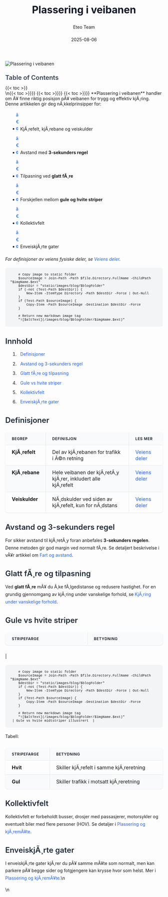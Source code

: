 ﻿---
title: "Plassering i veibanen"
date: 2025-08-06
draft: false
author: "Eteo Team"
description: "Lær alt om plassering i veibanen: kjørefelt, kjørebane, veiskulder, avstand, 3-sekunders regel, glatt føre, gule vs. hvite striper, kollektivfelt og enveiskjørte gater."
categories: ["Driving Theory"]
tags: ["driving", "theory", "safety"]
featured_image: "/images/blog/plassering-i-veibanen/plassering-i-veibanen-image.svg"
---

<style>
/* Base text styling */
.article-content {
  font-family: 'Inter', -apple-system, BlinkMacSystemFont, 'Segoe UI', Roboto, Oxygen, Ubuntu, Cantarell, 'Open Sans', 'Helvetica Neue', sans-serif;
  line-height: 1.6;
  color: #1f2937;
  font-size: 16px;
}

/* Headers */
h1 {
  font-size: 2rem;
  font-weight: 700;
  margin: 2rem 0 1.5rem;
  color: #111827;
}

h2 {
  font-size: 1.5rem;
  font-weight: 600;
  margin: 2rem 0 1rem;
  color: #1f2937;
}

h3 {
  font-size: 1.25rem;
  font-weight: 600;
  margin: 1.5rem 0 0.75rem;
  color: #374151;
}

/* Paragraphs */
p {
  margin: 1rem 0;
  line-height: 1.7;
}

/* Lists */
ul, ol {
  margin: 1rem 0 1rem 1.5rem;
  padding-left: 1rem;
}

li {
  margin-bottom: 0.5rem;
  line-height: 1.6;
  position: relative;
  padding-left: 0.5rem;
}

ul > li::before {
  content: 'â€¢';
  color: #3b82f6;
  font-weight: bold;
  display: inline-block;
  width: 1em;
  margin-left: -1em;
}

/* Links */
a {
  color: #2563eb;
  text-decoration: none;
  transition: color 0.2s ease;
}

a:hover {
  color: #1d4ed8;
  text-decoration: underline;
}

/* Code blocks */
pre, code {
  font-family: 'SFMono-Regular', Consolas, 'Liberation Mono', Menlo, monospace;
  background-color: #f3f4f6;
  border-radius: 0.375rem;
  font-size: 0.875em;
}

pre {
  padding: 1rem;
  overflow-x: auto;
  margin: 1rem 0;
}

code {
  padding: 0.2em 0.4em;
}

/* Blockquotes */
blockquote {
  border-left: 4px solid #e5e7eb;
  margin: 1.5rem 0;
  padding: 0.75rem 1rem 0.75rem 1.5rem;
  background-color: #f9fafb;
  color: #4b5563;
  font-style: italic;
}

/* Tables */
table {
  margin: 1.5rem auto !important;
  border-collapse: collapse !important;
  width: 100% !important;
  max-width: 100%;
  box-shadow: 0 1px 3px rgba(0,0,0,0.1) !important;
  border-radius: 0.5rem !important;
  overflow: hidden !important;
  border: 1px solid #e5e7eb !important;
  display: table !important;
}

th, td {
  padding: 0.75rem 1.25rem !important;
  text-align: left !important;
  border: 1px solid #e5e7eb !important;
  vertical-align: top;
}

th {
  background-color: #f9fafb !important;
  font-weight: 600 !important;
  color: #111827 !important;
  text-transform: uppercase !important;
  font-size: 0.75rem !important;
  letter-spacing: 0.05em !important;
}

tr:nth-child(even) {
  background-color: #f9fafb !important;
}

tr:hover {
  background-color: #f3f4f6 !important;
}

/* Responsive adjustments */
@media (max-width: 768px) {
  .article-content {
    font-size: 15px;
  }
  
  h1 { font-size: 1.75rem; }
  h2 { font-size: 1.375rem; }
  h3 { font-size: 1.125rem; }
  
  table {
    display: block !important;
    overflow-x: auto !important;
    -webkit-overflow-scrolling: touch;
  }
}
</style>


<div class="blog-content">
  <div class="featured-image">
    <img src="/images/blog/plassering-i-veibanen/plassering-i-veibanen-image.svg" alt="Plassering i veibanen" class="img-fluid rounded">
  </div>

  <div class="toc-container mt-4 mb-4">
    <h3>Table of Contents</h3>
    {{< toc >}}
  </div>

  <div class="blog-body">\n{{< toc >}}}}
{{< toc >}}}}
{{< toc >}}}}
**Plassering i veibanen** handler om Ã¥ finne riktig posisjon pÃ¥ veibanen for trygg og effektiv kjÃ¸ring. Denne artikkelen gir deg nÃ¸kkelprinsipper for:

- KjÃ¸refelt, kjÃ¸rebane og veiskulder
- Avstand med **3-sekunders regel**
- Tilpasning ved **glatt fÃ¸re**
- Forskjellen mellom **gule og hvite striper**
- Kollektivfelt
- EnveiskjÃ¸rte gater

*For definisjoner av veiens fysiske deler, se [Veiens deler](/blogs/teori/veiens-deler "Veiens deler - en oversikt over veiens fysiske komponenter").*


        
        
        # Copy image to static folder
        $sourceImage = Join-Path -Path $file.Directory.FullName -ChildPath "$imgName.$ext"
        $destDir = "static/images/blog/$blogFolder"
        if (-not (Test-Path $destDir)) {
            New-Item -ItemType Directory -Path $destDir -Force | Out-Null
        }
        if (Test-Path $sourceImage) {
            Copy-Item -Path $sourceImage -Destination $destDir -Force
        }
        
        # Return new markdown image tag
        "![$altText](/images/blog/$blogFolder/$imgName.$ext)"
    

## Innhold

1. [Definisjoner](#definisjoner)
2. [Avstand og 3-sekunders regel](#avstand-og-3-sekunders-regel)
3. [Glatt fÃ¸re og tilpasning](#glatt-fÃ¸re-og-tilpasning)
4. [Gule vs hvite striper](#gule-vs-hvite-striper)
5. [Kollektivfelt](#kollektivfelt)
6. [EnveiskjÃ¸rte gater](#enveiskjÃ¸rte-gater)

## Definisjoner

| Begrep         | Definisjon                                                    | Les mer                                                                 |
|----------------|---------------------------------------------------------------|-------------------------------------------------------------------------|
| **KjÃ¸refelt**  | Del av kjÃ¸rebanen for trafikk i Ã©n retning                     | [Veiens deler](/blogs/teori/veiens-deler "Veiens deler - en oversikt over veiens fysiske komponenter") |
| **KjÃ¸rebane**  | Hele veibanen der kjÃ¸retÃ¸y kjÃ¸rer, inkludert alle kjÃ¸refelt    | [Veiens deler](/blogs/teori/veiens-deler "Veiens deler - en oversikt over veiens fysiske komponenter") |
| **Veiskulder** | NÃ¸dskulder ved siden av kjÃ¸refelt, kun for nÃ¸dstans           | [Veiens deler](/blogs/teori/veiens-deler "Veiens deler - en oversikt over veiens fysiske komponenter") |

## Avstand og 3-sekunders regel

For sikker avstand til kjÃ¸retÃ¸y foran anbefales **3-sekunders regelen**. Denne metoden gir god margin ved normalt fÃ¸re. Se detaljert beskrivelse i vÃ¥r artikkel om [Fart og avstand](/blogs/teori/fart-og-avstand "Fart og avstand - komplett guide til hastighet og bremselengde").

## Glatt fÃ¸re og tilpasning

Ved **glatt fÃ¸re** mÃ¥ du Ã¸ke fÃ¸lgedistanse og redusere hastighet. For en grundig gjennomgang av kjÃ¸ring under vanskelige forhold, se [KjÃ¸ring under vanskelige forhold](/blogs/teori/kjoring-under-vanskelige-forhold "KjÃ¸ring under vanskelige forhold - guide til trygge kjÃ¸reforhold").

## Gule vs hvite striper

| Stripefarge | Betydning                            |
|-------------|--------------------------------------|
| 
        
        
        # Copy image to static folder
        $sourceImage = Join-Path -Path $file.Directory.FullName -ChildPath "$imgName.$ext"
        $destDir = "static/images/blog/$blogFolder"
        if (-not (Test-Path $destDir)) {
            New-Item -ItemType Directory -Path $destDir -Force | Out-Null
        }
        if (Test-Path $sourceImage) {
            Copy-Item -Path $sourceImage -Destination $destDir -Force
        }
        
        # Return new markdown image tag
        "![$altText](/images/blog/$blogFolder/$imgName.$ext)"
     | Gule vs hvite midtstriper illustrert  |

Tabell:

| Stripefarge | Betydning                                        |
|-------------|--------------------------------------------------|
| **Hvit**    | Skiller kjÃ¸refelt i samme kjÃ¸reretning           |
| **Gul**     | Skiller trafikk i motsatt kjÃ¸reretning           |

## Kollektivfelt

Kollektivfelt er forbeholdt busser, drosjer med passasjerer, motorsykler og eventuelt biler med flere personer (HOV). Se detaljer i [Plassering og kjÃ¸remÃ¥te](/blogs/teori/plassering-og-kjoremmate "Plassering og kjÃ¸remÃ¥te - kollektivfelt og mer").

## EnveiskjÃ¸rte gater

I enveiskjÃ¸rte gater kjÃ¸rer du pÃ¥ samme mÃ¥te som normalt, men kan parkere pÃ¥ begge sider og fotgjengere kan krysse hvor som helst. Mer i [Plassering og kjÃ¸remÃ¥te](/blogs/teori/plassering-og-kjoremmate "Plassering og kjÃ¸remÃ¥te - enveiskjÃ¸rte gater").\n  </div>\n</div>